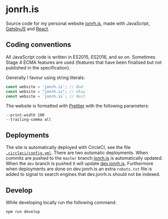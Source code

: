 # jonrh.is
Source code for my personal website [jonrh.is](https://jonrh.is), made with JavaScript, [GatsbyJS](https://www.gatsbyjs.org/) and [React](https://reactjs.org/).

## Coding conventions
All JavaScript code is written in ES2015, ES2016, and so on. Sometimes Stage 4 ECMA features are used (features that have been finalised but not published in the specification).

Generally I favour using string literals:

```javascript
const website = 'jonrh.is'; // Bad
const website = "jonrh.is"; // Okay
const website = `jonrh.is`; // Best
```

The website is formatted with [Prettier](https://github.com/prettier/prettier) with the following parameters:

```
--print-width 100
--trailing-comma all
```

## Deployments
The site is automatically deployed with CircleCI, see the file [`.circleci/config.yml`](./.circleci/config.yml). There are two automatic deployments. When commits are pushed to the `master` branch [jonrh.is](https://jonrh.is) is automatically updated. When the `dev` branch is pushed it will update [dev.jonrh.is](https://dev.jonrh.is). Furthermore when deployments are done on dev.jonrh.is an extra `robots.txt` file is added to signal to search engines that dev.jonrh.is should not be indexed.

## Develop
While developing locally run the following command:

```
npm run develop
```